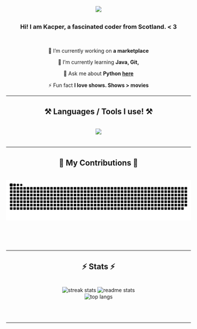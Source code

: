 

<h1 align="center">
    <img src="https://readme-typing-svg.herokuapp.com/?font=Righteous&size=35&center=true&vCenter=true&width=500&height=70&duration=4000&lines=Hi+There!+👋;+I'm+Kacper!;" />
</h1>

<h3 align="center">Hi! I am Kacper, a fascinated coder from Scotland. 󠁧󠁢󠁳󠁣󠁴< 3 </h3>

<br/>

<div align="center">
 
 🔭 I’m currently working on **a marketplace**
 
 🌱 I’m currently learning **Java, Git,**

💬 Ask me about **Python [here](https://github.com/salesp07/kacphur/issues)**

⚡ Fun fact **I love shows. Shows > movies**

 </div>

 <hr/>
 
<h2 align="center">⚒️ Languages / Tools I use! ⚒️</h2>
<br/>
<div align="center">
    <img src="https://skillicons.dev/icons?i=html,css,vscode,github,git,python" />
</div>

<br/>
<hr/>

<div align="center">
  <h2>🐍 My Contributions 🐍</h2>
  <br>
  <img alt="snake eating my contributions" src="https://raw.githubusercontent.com/salesp07/salesp07/output/github-contribution-grid-snake.svg" />
  
  <br/><br/><br/>
</div>

<hr/>

<h2 align="center">⚡ Stats ⚡</h2>
<br>
<div align=center>
  <img width=390 src="https://github-readme-streak-stats-salesp07.vercel.app/?user=kacphur&count_private=true&theme=react&border_radius=10" alt="streak stats"/>
  <img width=390 src="https://github-readme-stats-salesp07.vercel.app/api?username=kacphur&count_private=true&show_icons=true&theme=react&rank_icon=github&border_radius=10" alt="readme stats" />
  <br/>
  <img width=325 align="center" src="https://github-readme-stats-salesp07.vercel.app/api/top-langs/?username=kacphur&hide=HTML&langs_count=8&layout=compact&theme=react&border_radius=10&size_weight=0.5&count_weight=0.5&exclude_repo=github-readme-stats" alt="top langs" />
</div>

<br/><br/>

<hr/>

<br/>
